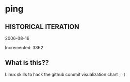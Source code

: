 # ping

## HISTORICAL ITERATION
2006-08-16

Incremented: 3362

## What is this?? 
Linux skills to hack the github commit visualization chart `;-)`

